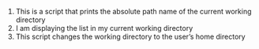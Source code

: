 1. This is a script that prints the absolute path name of the current working directory
2. I am displaying the list in my current working directory
3. This script changes the working directory to the user’s home directory

